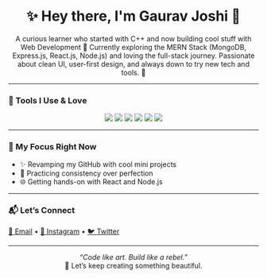 <h1 align="center">✨ Hey there, I'm Gaurav Joshi 👋</h1>
<p align="center">A curious learner who started with C++ and now building cool stuff with Web Development 🚀  
Currently exploring the MERN Stack (MongoDB, Express.js, React.js, Node.js) and loving the full-stack journey.  
Passionate about clean UI, user-first design, and always down to try new tech and tools. 💫</p>

---

### 🧰 Tools I Use & Love
<div align="center">
  <img src="https://img.shields.io/badge/-JavaScript-F7DF1E?style=flat&logo=javascript&logoColor=000"/>
  <img src="https://img.shields.io/badge/-C++-00599C?style=flat&logo=c%2B%2B&logoColor=fff"/>
  <img src="https://img.shields.io/badge/-VS%20Code-007ACC?style=flat&logo=visual-studio-code&logoColor=fff"/>
  <img src="https://img.shields.io/badge/-Figma-F24E1E?style=flat&logo=figma&logoColor=fff"/>
  <img src="https://img.shields.io/badge/-Git-F05032?style=flat&logo=git&logoColor=fff"/>
  <img src="https://img.shields.io/badge/-Photoshop-31A8FF?style=flat&logo=adobe-photoshop&logoColor=white"/>
</div>

---

### 🎯 My Focus Right Now
- ✨ Revamping my GitHub with cool mini projects
- 🔁 Practicing consistency over perfection
- 🌐 Getting hands-on with React and Node.js

---

### 📬 Let’s Connect
<p align="left">
  <a href="mailto:yessgaurav@gmail.com">📩 Email</a> • 
  <a href="https://instagram.com/gwrav_">📸 Instagram</a> • 
  <a href="https://twitter.com/gwrav_">🐦 Twitter</a>
</p>

---

<p align="center">
  <em>“Code like art. Build like a rebel.”</em><br/>
  🌌 Let’s keep creating something beautiful.
</p>
